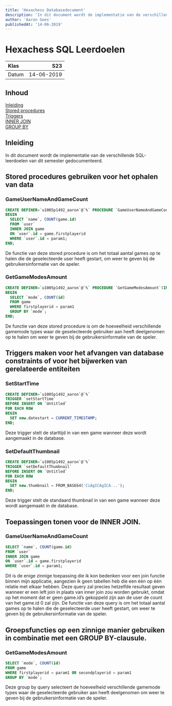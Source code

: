 ```yaml
---
title: 'Hexachess Databasedocument'
description: 'In dit document wordt de implementatie van de verschillende SQL-leerdoelen van dit semester gedocumenteerd.'
author: 'Aaron Goes'
publishedAt: '14-06-2019'
---
```


# Hexachess SQL Leerdoelen

| Klas  |        S23 |
| :---- | ---------: |
| Datum | 14-06-2019 |

## Inhoud

[Inleiding](#inleiding)  
[Stored procedures](#stored-procedures-gebruiken-voor-het-ophalen-van-data)  
[Triggers](#triggers-maken-voor-het-afvangen-van-database-constraints-of-voor-het-bijwerken-van-gerelateerde-entiteiten)  
[INNER JOIN](#toepassingen-tonen-voor-zowel-de-inner-join-als-de-outer-join)  
[GROUP BY](#groepsfuncties-op-een-zinnige-manier-gebruiken-in-combinatie-met-een-group-by-clausule)

## Inleiding

In dit document wordt de implementatie van de verschillende SQL-leerdoelen van dit semester gedocumenteerd.

## Stored procedures gebruiken voor het ophalen van data

### GameUserNameAndGameCount

```sql
CREATE DEFINER=`u1005p1492_aaron`@`%` PROCEDURE `GameUserNameAndGameCount`(IN param1 INT)
BEGIN
  SELECT `name`, COUNT(game.id)
  FROM `user`
  INNER JOIN game
  ON `user`.id = game.firstplayerid
  WHERE `user`.id = param1;
END;
```

De functie van deze stored procedure is om het totaal aantal games op te halen die de geselecteerde user heeft gestart, om weer te geven bij de gebruikersinformatie van de speler.

### GetGameModesAmount

```sql
CREATE DEFINER=`u1005p1492_aaron`@`%` PROCEDURE `GetGameModesAmount`(IN param1 INT)
BEGIN
  SELECT `mode`, COUNT(id)
  FROM game
  WHERE firstplayerid = param1
  GROUP BY `mode`;
END;
```

De functie van deze stored procedure is om de hoeveelheid verschillende gamemode types waar de geselecteerde gebruiker aan heeft deelgenomen op te halen om weer te geven bij de gebruikersinformatie van de speler.

## Triggers maken voor het afvangen van database constraints of voor het bijwerken van gerelateerde entiteiten

### SetStartTime

```sql
CREATE DEFINER=`u1005p1492_aaron`@`%`
TRIGGER `setStartTime`
BEFORE INSERT ON `Untitled`
FOR EACH ROW
BEGIN
  SET new.datestart = CURRENT_TIMESTAMP;
END;
```

Deze trigger stelt de starttijd in van een game wanneer deze wordt aangemaakt in de database.

### SetDefaultThumbnail

```sql
CREATE DEFINER=`u1005p1492_aaron`@`%`
TRIGGER `setDefaultThumbnail`
BEFORE INSERT ON `Untitled`
FOR EACH ROW
BEGIN
  SET new.thumbnail = FROM_BASE64('CiAgICAgICA...');
END;

```

Deze trigger stelt de standaard thumbnail in van een game wanneer deze wordt aangemaakt in de database.

## Toepassingen tonen voor de INNER JOIN.

### GameUserNameAndGameCount

```sql
SELECT `name`, COUNT(game.id)
FROM `user`
INNER JOIN game
ON `user`.id = game.firstplayerid
WHERE `user`.id = param1;

```

Dit is de enige zinnige toepassing die ik kon bedenken voor een join functie binnen mijn applicatie, aangezien ik geen tabellen heb die een één op één relatie met elkaar hebben. Deze query zal precies hetzelfde resultaat geven wanneer er een left join in plaats van inner join zou worden gebruikt, omdat op het moment dat er geen game.id’s gekoppeld zijn aan de user de count van het game.id 0 zal zijn. De functie van deze query is om het totaal aantal games op te halen die de geselecteerde user heeft gestart, om weer te geven bij de gebruikersinformatie van de speler.

## Groepsfuncties op een zinnige manier gebruiken in combinatie met een GROUP BY-clausule.

### GetGameModesAmount

```sql
SELECT `mode`, COUNT(id)
FROM game
WHERE firstplayerid = param1 OR secondplayerid = param1
GROUP BY `mode`;
```

Deze group by query selecteert de hoeveelheid verschillende gamemode types waar de geselecteerde gebruiker aan heeft deelgenomen om weer te geven bij de gebruikersinformatie van de speler.